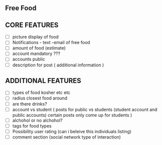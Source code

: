 ## Free Food

CORE FEATURES
---

- [ ] picture display of food 
- [ ] Notifications - text -email of free food
- [ ] amount of food (estimate) 
- [ ] account mandatory ???
- [ ] accounts public
- [ ] description for post ( additional information ) 

ADDITIONAL FEATURES
---

- [ ] types of food kosher etc etc 
- [ ] radius closest food around 
- [ ] are there drinks?
- [ ] account vs student ( posts for public vs students (student account and public accounts) certain posts only come up for students )
- [ ] alchohol or no alchohol? 
- [ ] tags for food types 
- [ ] Possibility user rating (can i beleive this individuals listing)
- [ ] comment section (social network type of interaction) 
